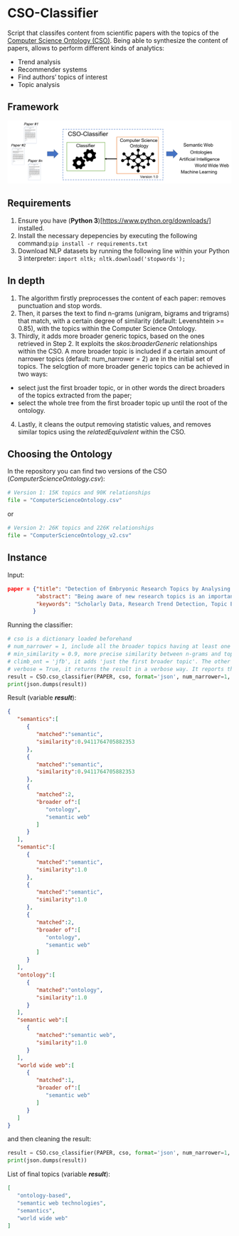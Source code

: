 # CSO-Classifier

Script that classifes content from scientific papers with the topics of the [Computer Science Ontology (CSO)](https://cso.kmi.open.ac.uk). Being able to synthesize the content of papers, allows to perform different kinds of analytics:
* Trend analysis
* Recommender systems
* Find authors’ topics of interest
* Topic analysis

## Framework
![Framework of CSO Classifier](/pics/framework.png "Framework of CSO Classifier")

## Requirements
1. Ensure you have (**Python 3**)[https://www.python.org/downloads/] installed.
2. Install the necessary depepencies by executing the following command:```pip install -r requirements.txt```
3. Download NLP datasets by running the following line  within your Python 3 interpreter: ```import nltk; nltk.download('stopwords');```

## In depth
1. The algorithm firstly preprocesses the content of each paper: removes punctuation and stop words.
2. Then, it parses the text to find n-grams (unigram, bigrams and trigrams) that match, with a certain degree of similarity (default: Levenshtein >= 0.85), with the topics within the Computer Science Ontology.
3. Thirdly, it adds more broader generic topics, based on the ones retrieved in Step 2. It exploits the _skos:broaderGeneric_ relationships within the CSO. A more broader topic is included if a certain amount of narrower topics (default: num_narrower = 2) are in the initial set of topics. The selcgtion of more broader generic topics can be achieved in two ways:
  * select just the first broader topic, or in other words the direct broaders of the topics extracted from the paper;
  * select the whole tree from the first broader topic up until the root of the ontology.
4. Lastly, it cleans the output removing statistic values, and removes similar topics using the _relatedEquivalent_ within the CSO.

## Choosing the Ontology
In the repository you can find two versions of the CSO (_ComputerScienceOntology.csv_):

```python
# Version 1: 15K topics and 90K relationships
file = "ComputerScienceOntology.csv"
```
or
```python
# Version 2: 26K topics and 226K relationships
file = "ComputerScienceOntology_v2.csv"
```


## Instance
Input:
```json
paper = {"title": "Detection of Embryonic Research Topics by Analysing Semantic Topic Networks",
         "abstract": "Being aware of new research topics is an important asset for anybody involved in the research environment, including researchers, academic publishers and institutional funding bodies. In recent years, the amount of scholarly data available on the web has increased steadily, allowing the development of several approaches for detecting emerging research topics and assessing their trends. However, current methods focus on the detection of topics which are already associated with a label or a substantial number of documents. In this paper, we address instead the issue of detecting embryonic topics, which do not possess these characteristics yet. We suggest that it is possible to forecast the emergence of novel research topics even at such early stage and demonstrate that the emergence of a new topic can be anticipated by analysing the dynamics of pre-existing topics. We present an approach to evaluate such dynamics and an experiment on a sample of 3 million research papers, which confirms our hypothesis. In particular, we found that the pace of collaboration in sub-graphs of topics that will give rise to novel topics is significantly higher than the one in the control group.",
         "keywords": "Scholarly Data, Research Trend Detection, Topic Emergence Detection, Topic Discovery, Semantic Web, Ontology"
        }
```

Running the classifier:
```python
# cso is a dictionary loaded beforehand
# num_narrower = 1, include all the broader topics having at least one narrower topic matched in the paper
# min_similarity = 0.9, more precise similarity between n-grams and topics has been requested
# climb_ont = 'jfb', it adds 'just the first broader topic'. The other option available is 'wt' as it adds the whole tree up until the root. 
# verbose = True, it returns the result in a verbose way. It reports the different statistics associated with matches.
result = CSO.cso_classifier(PAPER, cso, format='json', num_narrower=1, min_similarity=0.9, climb_ont='jfp', verbose=True)
print(json.dumps(result))
```
Result (variable **_result_**):
```json
{  
   "semantics":[  
      {  
         "matched":"semantic",
         "similarity":0.9411764705882353
      },
      {  
         "matched":"semantic",
         "similarity":0.9411764705882353
      },
      {  
         "matched":2,
         "broader of":[  
            "ontology",
            "semantic web"
         ]
      }
   ],
   "semantic":[  
      {  
         "matched":"semantic",
         "similarity":1.0
      },
      {  
         "matched":"semantic",
         "similarity":1.0
      },
      {  
         "matched":2,
         "broader of":[  
            "ontology",
            "semantic web"
         ]
      }
   ],
   "ontology":[  
      {  
         "matched":"ontology",
         "similarity":1.0
      }
   ],
   "semantic web":[  
      {  
         "matched":"semantic web",
         "similarity":1.0
      }
   ],
   "world wide web":[  
      {  
         "matched":1,
         "broader of":[  
            "semantic web"
         ]
      }
   ]
}
```

and then cleaning the result:
```python
result = CSO.cso_classifier(PAPER, cso, format='json', num_narrower=1, min_similarity=0.9, climb_ont='jfp', verbose=False)
print(json.dumps(result))
```

List of final topics (variable **_result_**):
```json
[  
   "ontology-based",
   "semantic web technologies",
   "semantics",
   "world wide web"
]
```
